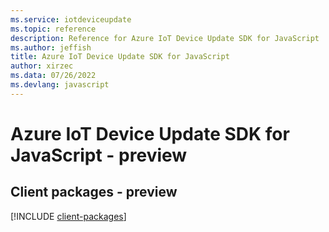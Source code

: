 ```yaml
---
ms.service: iotdeviceupdate
ms.topic: reference
description: Reference for Azure IoT Device Update SDK for JavaScript
ms.author: jeffish
title: Azure IoT Device Update SDK for JavaScript
author: xirzec
ms.data: 07/26/2022
ms.devlang: javascript
---
```

# Azure IoT Device Update SDK for JavaScript - preview

## Client packages - preview
[!INCLUDE [client-packages](iot-device-update-client-index.md)]